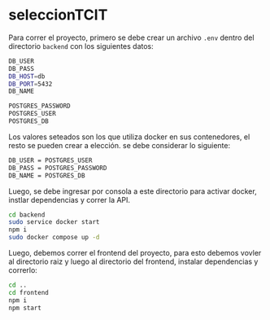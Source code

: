 # seleccionTCIT


Para correr el proyecto, primero se debe crear un archivo ```.env``` dentro del directorio ```backend``` con los siguientes datos:
```bash
DB_USER
DB_PASS
DB_HOST=db
DB_PORT=5432
DB_NAME

POSTGRES_PASSWORD
POSTGRES_USER
POSTGRES_DB
```

Los valores seteados son los que utiliza docker en sus contenedores, el resto se pueden crear a elección. se debe considerar lo siguiente:
```bash
DB_USER = POSTGRES_USER
DB_PASS = POSTGRES_PASSWORD
DB_NAME = POSTGRES_DB
```

 Luego, se debe ingresar por consola a este directorio para activar docker, instlar dependencias y correr la API.

```bash
cd backend
sudo service docker start
npm i
sudo docker compose up -d
```

Luego, debemos correr el frontend del proyecto, para esto debemos vovler al directorio raiz y luego al directorio del frontend, instalar dependencias y correrlo:

```bash
cd ..
cd frontend
npm i
npm start
```
